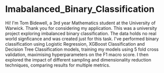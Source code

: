 # Imabalanced_Binary_Classification

Hi! I'm Tom Bidewell, a 3rd year Mathematics student at the University of Warwick. Thank you for considering my application. This was a university project exploring imbalanced binary classification. The data holds no real world signficance and was created just for this task. I've performed binary classification using Logistic Regression, XGBoost Classification and Decision Tree Classification models, training my models using 5 fold cross validation, maximising hyperparameters on the F1 macro score. I then explored the impact of different sampling and dimensionality reduction techniques, comparing results for multiple metrics.
